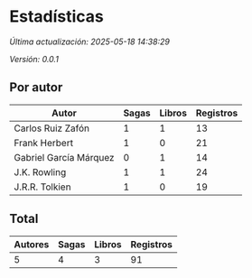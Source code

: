 # Estadísticas

_Última actualización: 2025-05-18 14:38:29_

_Versión: 0.0.1_

## Por autor

|Autor|Sagas|Libros|Registros|
|---|---|---|---|
|Carlos Ruiz Zafón|1|1|13|
|Frank Herbert|1|0|21|
|Gabriel García Márquez|0|1|14|
|J.K. Rowling|1|1|24|
|J.R.R. Tolkien|1|0|19|

## Total

|Autores|Sagas|Libros|Registros|
|---|---|---|---|
|5|4|3|91|